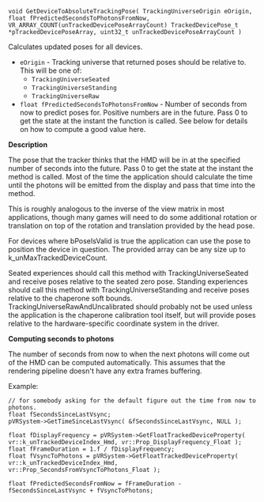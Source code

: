 `void GetDeviceToAbsoluteTrackingPose( TrackingUniverseOrigin eOrigin, float fPredictedSecondsToPhotonsFromNow, VR_ARRAY_COUNT(unTrackedDevicePoseArrayCount) TrackedDevicePose_t *pTrackedDevicePoseArray, uint32_t unTrackedDevicePoseArrayCount )`

Calculates updated poses for all devices.

* `eOrigin` - Tracking universe that returned poses should be relative to. This will be one of:
  * `TrackingUniverseSeated`
  * `TrackingUniverseStanding`
  * `TrackingUniverseRaw`
* `float fPredictedSecondsToPhotonsFromNow` - Number of seconds from now to predict poses for. Positive numbers are in the future. Pass 0 to get the state at the instant the function is called. See below for details on how to compute a good value here.

**Description**

The pose that the tracker thinks that the HMD will be in at the specified number of seconds into the 
future. Pass 0 to get the state at the instant the method is called. Most of the time the application should
calculate the time until the photons will be emitted from the display and pass that time into the method.

This is roughly analogous to the inverse of the view matrix in most applications, though 
many games will need to do some additional rotation or translation on top of the rotation
and translation provided by the head pose.

For devices where bPoseIsValid is true the application can use the pose to position the device
in question. The provided array can be any size up to k_unMaxTrackedDeviceCount. 

Seated experiences should call this method with TrackingUniverseSeated and receive poses relative
to the seated zero pose. Standing experiences should call this method with TrackingUniverseStanding 
and receive poses relative to the chaperone soft bounds. TrackingUniverseRawAndUncalibrated should 
probably not be used unless the application is the chaperone calibration tool itself, but will provide
poses relative to the hardware-specific coordinate system in the driver.

**Computing seconds to photons**

The number of seconds from now to when the next photons will come out of the HMD can be computed automatically. This assumes that the rendering pipeline doesn't have any extra frames buffering.

Example:

	// for somebody asking for the default figure out the time from now to photons.
	float fSecondsSinceLastVsync;
	pVRSystem->GetTimeSinceLastVsync( &fSecondsSinceLastVsync, NULL );

	float fDisplayFrequency = pVRSystem->GetFloatTrackedDeviceProperty( vr::k_unTrackedDeviceIndex_Hmd, vr::Prop_DisplayFrequency_Float );
	float fFrameDuration = 1.f / fDisplayFrequency;
	float fVsyncToPhotons = pVRSystem->GetFloatTrackedDeviceProperty( vr::k_unTrackedDeviceIndex_Hmd, vr::Prop_SecondsFromVsyncToPhotons_Float );
	
	float fPredictedSecondsFromNow = fFrameDuration - fSecondsSinceLastVsync + fVsyncToPhotons;
